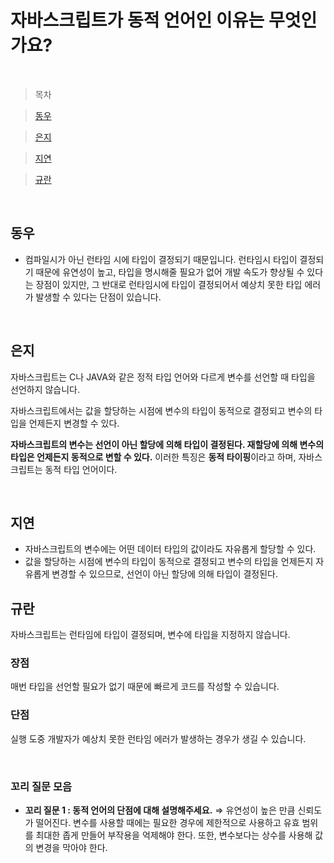 # 자바스크립트가 동적 언어인 이유는 무엇인가요?

<br />

> 목차

> [동우](#동우)

> [은지](#은지)

> [지연](#지연)

> [규란](규란)

<br />

## 동우

- 컴파일시가 아닌 런타임 시에 타입이 결정되기 때문입니다. 런타임시 타입이 결정되기 때문에 유연성이 높고, 타입을 명시해줄 필요가 없어 개발 속도가 향상될 수 있다는 장점이 있지만, 그 반대로 런타임시에 타입이 결정되어서 예상치 못한 타입 에러가 발생할 수 있다는 단점이 있습니다.

<br />

## 은지

자바스크립트는 C나 JAVA와 같은 정적 타입 언어와 다르게 변수를 선언할 때 타입을 선언하지 않습니다.

자바스크립트에서는 값을 할당하는 시점에 변수의 타입이 동적으로 결정되고 변수의 타입을 언제든지 변경할 수 있다.

**자바스크립트의 변수는 선언이 아닌 할당에 의해 타입이 결정된다. 재할당에 의해 변수의 타입은 언제든지 동적으로 변할 수 있다.** 이러한 특징은 **동적 타이핑**이라고 하며, 자바스크립트는 동적 타입 언어이다.

<br />

## 지연

- 자바스크립트의 변수에는 어떤 데이터 타입의 값이라도 자유롭게 할당할 수 있다.
- 값을 할당하는 시점에 변수의 타입이 동적으로 결정되고 변수의 타입을 언제든지 자유롭게 변경할 수 있으므로, 선언이 아닌 할당에 의해 타입이 결정된다.
  <br />

## 규란

자바스크립트는 런타임에 타입이 결정되며, 변수에 타입을 지정하지 않습니다.

### 장점

매번 타입을 선언할 필요가 없기 때문에 빠르게 코드를 작성할 수 있습니다.

### 단점

실행 도중 개발자가 예상치 못한 런타임 에러가 발생하는 경우가 생길 수 있습니다.

<br />

### 꼬리 질문 모음

- **꼬리 질문 1 : 동적 언어의 단점에 대해 설명해주세요.**
  ⇒ 유연성이 높은 만큼 신뢰도가 떨어진다. 변수를 사용할 때에는 필요한 경우에 제한적으로 사용하고 유효 범위를 최대한 좁게 만들어 부작용을 억제해야 한다. 또한, 변수보다는 상수를 사용해 값의 변경을 막아야 한다.
